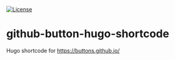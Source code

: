 [![License](https://img.shields.io/badge/License-BSD%202--Clause-orange.svg)](https://opensource.org/licenses/BSD-2-Clause)

# github-button-hugo-shortcode
Hugo shortcode for https://buttons.github.io/

